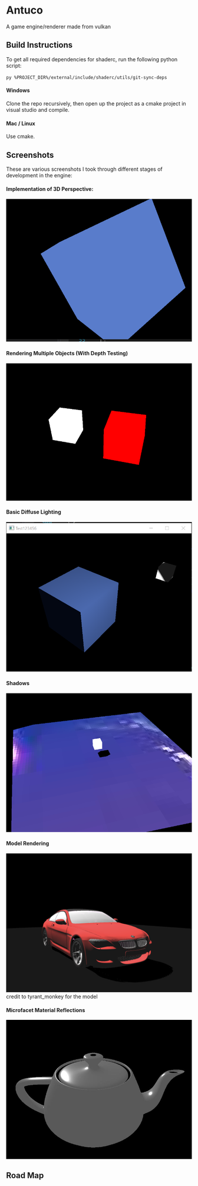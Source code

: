 # Antuco

A game engine/renderer made from vulkan

## Build Instructions

To get all required dependencies for shaderc, run the following python script:

`py %PROJECT_DIR%/external/include/shaderc/utils/git-sync-deps`

#### Windows

Clone the repo recursively, then open up the project as a cmake project in visual studio and compile.

#### Mac / Linux

Use cmake.

## Screenshots

These are various screenshots I took through different stages of development in the engine:

#### Implementation of 3D Perspective:

![First Month Of Development](antuco_screenshots/august_11_progress_shot.PNG?raw=true "3D Perspective Rendering")

#### Rendering Multiple Objects (With Depth Testing)

![Depth Testing](antuco_screenshots/august_12_progress_shot.PNG?raw=true "Multiple Objects")

#### Basic Diffuse Lighting

![Lighting](antuco_screenshots/lighting.PNG?raw=true "Diffuse Lighting")

#### Shadows

![Shadows](antuco_screenshots/shadow_mapping_1_light.png?raw=true "Shadows")

#### Model Rendering

![BMW](antuco_screenshots/bmw_current.png?raw=true "BMW")
credit to tyrant_monkey for the model

#### Microfacet Material Reflections

![Teapot](antuco_screenshots/microfacet_specular.JPG?raw=true "Teapot")

## Road Map
